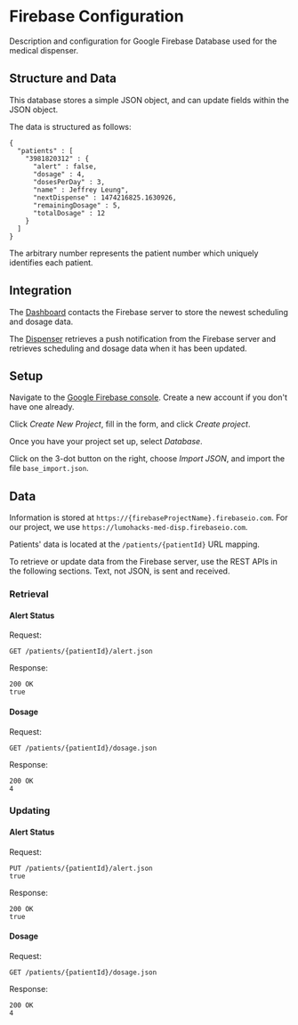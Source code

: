 # Firebase Configuration

Description and configuration for Google Firebase Database used for the medical dispenser.

## Structure and Data

This database stores a simple JSON object, and can update fields within the JSON object.

The data is structured as follows:

```
{
  "patients" : [
    "3981820312" : {
      "alert" : false,
      "dosage" : 4,
      "dosesPerDay" : 3,
      "name" : Jeffrey Leung",
      "nextDispense" : 1474216825.1630926,
      "remainingDosage" : 5,
      "totalDosage" : 12
    }
  ]
}
```

The arbitrary number represents the patient number which uniquely identifies each patient.

## Integration

The [Dashboard](https://lumohacks-med-disp.github.io/) contacts the Firebase server to store the newest scheduling and dosage data.

The [Dispenser](https://github.com/lumohacks-med-disp/dispenser) retrieves a push notification from the Firebase server and retrieves scheduling and dosage data when it has been updated.

## Setup

Navigate to the [Google Firebase console](https://firebase.google.com/console/). Create a new account if you don't have one already.

Click _Create New Project_, fill in the form, and click _Create project_.

Once you have your project set up, select _Database_.

Click on the 3-dot button on the right, choose _Import JSON_, and import the file `base_import.json`.

## Data

Information is stored at `https://{firebaseProjectName}.firebaseio.com`. For our project, we use `https://lumohacks-med-disp.firebaseio.com`.

Patients' data is located at the `/patients/{patientId}` URL mapping.

To retrieve or update data from the Firebase server, use the REST APIs in the following sections. Text, not JSON, is sent and received.

### Retrieval

#### Alert Status

Request:
```
GET /patients/{patientId}/alert.json
```

Response:
```
200 OK
true
```

#### Dosage

Request:
```
GET /patients/{patientId}/dosage.json
```

Response:
```
200 OK
4
```

### Updating

#### Alert Status

Request:
```
PUT /patients/{patientId}/alert.json
true
```

Response:
```
200 OK
true
```

#### Dosage

Request:
```
GET /patients/{patientId}/dosage.json
```

Response:
```
200 OK
4
```
